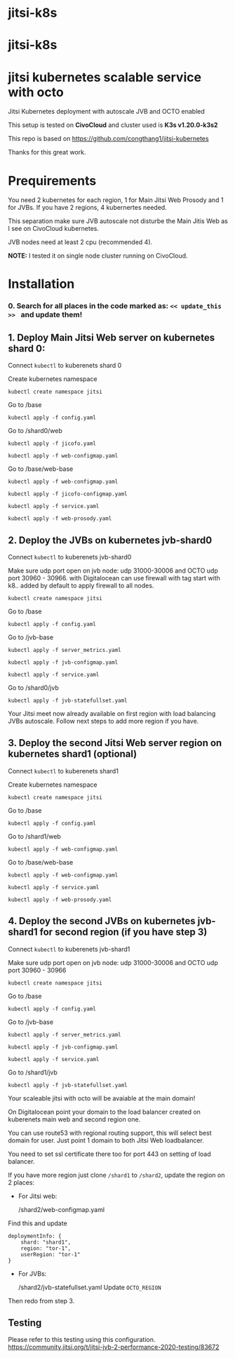 # jitsi-k8s
# jitsi-k8s
# jitsi kubernetes scalable service with octo

Jitsi Kubernetes deployment with autoscale JVB and OCTO enabled

This setup is tested on **CivoCloud** and cluster used is **K3s v1.20.0-k3s2**

This repo is based on https://github.com/congthang1/jitsi-kubernetes

Thanks for this great work.

# Prequirements

You need 2 kubernetes for each region, 1 for Main Jitsi Web Prosody and 1 for JVBs. If you have 2 regions, 4 kubernertes needed.

This separation make sure JVB autoscale not disturbe the Main Jitis Web as I see on CivoCloud kubernetes. 

JVB nodes need at least 2 cpu (recommended 4).

**NOTE:** I tested it on single node cluster running on CivoCloud. 

# Installation

### 0. Search for all places in the code marked as: ``<< update_this >> `` and update them!

## 1. Deploy Main Jitsi Web server on kubernetes shard 0:

Connect ``kubectl`` to kuberenets shard 0

Create kubernetes namespace 
    
    kubectl create namespace jitsi
    
Go to /base

    kubectl apply -f config.yaml
    
Go to /shard0/web
    
    kubectl apply -f jicofo.yaml
    
    kubectl apply -f web-configmap.yaml
    
Go to /base/web-base
    
    kubectl apply -f web-configmap.yaml
    
    kubectl apply -f jicofo-configmap.yaml
    
    kubectl apply -f service.yaml
    
    kubectl apply -f web-prosody.yaml
    
    
## 2. Deploy the JVBs on kubernetes jvb-shard0

Connect ``kubectl`` to kuberenets jvb-shard0

Make sure udp port open on jvb node: udp 31000-30006 and OCTO udp port 30960 - 30966. with Digitalocean can use firewall with tag start with k8.. added by default to apply firewall to all nodes.
    
    kubectl create namespace jitsi
    
Go to /base
    
    kubectl apply -f config.yaml
    
Go to /jvb-base
    
    kubectl apply -f server_metrics.yaml
    
    kubectl apply -f jvb-configmap.yaml
    
    kubectl apply -f service.yaml
    
Go to /shard0/jvb
    
    kubectl apply -f jvb-statefullset.yaml
    
Your Jitsi meet now already available on first region with load balancing JVBs autoscale. Follow next steps to add more region if you have.


## 3. Deploy the second Jitsi Web server region on kubernetes shard1 (optional)

Connect ``kubectl`` to kuberenets shard1

Create kubernetes namespace 
    
    kubectl create namespace jitsi
    
Go to /base
    
    kubectl apply -f config.yaml
    
Go to /shard1/web
    
    kubectl apply -f web-configmap.yaml
    
Go to /base/web-base
    
    kubectl apply -f web-configmap.yaml
    
    kubectl apply -f service.yaml
    
    kubectl apply -f web-prosody.yaml
    
## 4. Deploy the second JVBs on kubernetes jvb-shard1 for second region (if you have step 3)

Connect ``kubectl`` to kuberenets jvb-shard1

Make sure udp port open on jvb node: udp 31000-30006 and OCTO udp port 30960 - 30966
    
    kubectl create namespace jitsi
    
Go to /base
    
    kubectl apply -f config.yaml
    
Go to /jvb-base
    
    kubectl apply -f server_metrics.yaml
    
    kubectl apply -f jvb-configmap.yaml
    
    kubectl apply -f service.yaml
    
Go to /shard1/jvb
    
    kubectl apply -f jvb-statefullset.yaml
    

Your scaleable jitsi with octo will be avaiable at the main domain! 

On Digitalocean point your domain to the load balancer created on kuberenets main web and second region one. 

You can use route53 with regional routing support, this will select best domain for user. Just point 1 domain to both Jitsi Web loadbalancer.

You need to set ssl certificate there too for port 443 on setting of load balancer.

If you have more region just clone ``/shard1`` to ``/shard2``, update the region on 2 places:

* For Jitsi web:

    /shard2/web-configmap.yaml
    
Find this and update

    deploymentInfo: {
        shard: "shard1",
        region: "tor-1",
        userRegion: "tor-1"
    }
* For JVBs:

    /shard2/jvb-statefullset.yaml
Update `OCTO_REGION`

Then redo from step 3.

## Testing
Please refer to this testing using this configuration.
https://community.jitsi.org/t/jitsi-jvb-2-performance-2020-testing/83672
